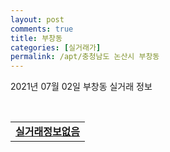 ```yaml
---
layout: post
comments: true
title: 부창동
categories: [실거래가]
permalink: /apt/충청남도 논산시 부창동
---
```


2021년 07월 02일 부창동 실거래 정보

<script type="text/javascript">
  google.charts.load('current', {'packages':['corechart']});
  google.charts.setOnLoadCallback(drawChart);

  function drawChart() {
    var data = google.visualization.arrayToDataTable([['거래일', '매매', '전월세', '전매'], ['20-07', 13, 3, 0], ['20-08', 12, 2, 0], ['20-09', 9, 2, 0], ['20-10', 7, 4, 0], ['20-11', 13, 1, 0], ['20-12', 17, 4, 0], ['21-01', 2, 2, 0], ['21-02', 10, 2, 0], ['21-03', 10, 2, 0], ['21-04', 12, 2, 0], ['21-05', 15, 0, 0], ['21-06', 5, 0, 0]]);

    var options = {
      title: '최근 유형별 거래량 추이',
      legend: { position: 'bottom' }
    };

    var chart = new google.visualization.LineChart(document.getElementById('columnchart_material'));
    chart.draw(data, (options));
  }
</script>

<div id="columnchart_material" style="width: 95%; margin-left: -35px; display: block"></div>
<br>
<table>
  <tr>
    <td colspan="4" style="font-weight: bold;"><a href="https://search.naver.com/search.naver?query=부창동 실거래정보없음">실거래정보없음</a></td>
  </tr>
    
</table>
    